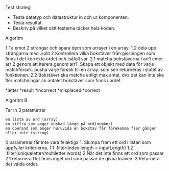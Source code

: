 
Test strategi
- Testa datatyp och datastruktur in och ur komponenten.
- Testa resultat.
- Beskriv på vilket sätt testerna täcker hela koden.

Algoritm

1 Ta emot 2 strängar och spara dem som arrayer i en array.
  1.2 dela upp strängarna med .split
2 Kontrollera vilka bokstäver från gissningen som finns i det korrekta ordet och isåfall var.
  2.1 matcha bokstäverna i arr1 emot arr 2
    genom att iterera genom arr1. Skapa ett objekt med data för varje matchförsök.
  pusha varje försök till en array. som sen returneras i slutet av funktionen.
  2.2 Bokstäver ska matcha enligt max antal, 
  dvs det kan inte ske fler matchningar än antalet bokstäver som finns i ordet.

  *letter
  *result
    *incorrect
    *misplaced
    *correct

Algoritm B

Tar in 3 parametrar

    en lista av ord (array)
    en siffra som anger önskad längd på ord(number)
    en operand som anger huruvida en bokstav får förekomma fler gånger eller inte (string)

0 parametrar får inte vara felaktiga
    1. Slumpa fram ett ord i listan som uppfyller kriterierna.
        1.1 .filter(index.length = inputLength)
        1.2 .filter(uniqueletter/multiletter words)
    2 När det inte finns ett ord som passar
        2.1 returnera Det finns inget ord som passar de givna kraven.
    3 Returnera det valda ordet.

